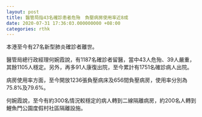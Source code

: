 ```yaml
---
layout: post
title: 醫管局指43名確診患者危殆　負壓病房使用率近8成
date: 2020-07-31 17:36:03.000000000 +08:00
categories: rthk
---
```


本港至今有27名新型肺炎確診者離世。

醫管局總行政經理何婉霞說，有1187名確診者留醫，當中43人危殆、39人嚴重，其餘1105人穩定。另外，再多91人康復出院，至今累計有1751名確診病人出院。

病房使用率方面，至今開放1236張負壓病床及656間負壓病房，使用率分別為75.8%及79.6%。

何婉霞說，至今有約300名情況較穩定的病人轉到二線隔離病房，約200名人轉到鯉魚門公園度假村社區隔離設施。
